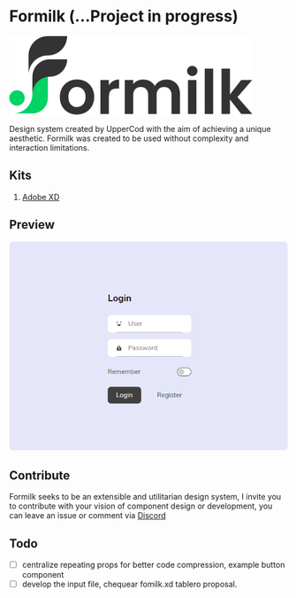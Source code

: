 # Formilk (...Project in progress)

![logo](./src/logo.svg)

Design system created by UpperCod with the aim of achieving a unique aesthetic. Formilk was created to be used without complexity and interaction limitations.

## Kits

1. [Adobe XD](./formilk-ui.xd)

## Preview

![preview](./preview.png)

## Contribute

Formilk seeks to be an extensible and utilitarian design system, I invite you to contribute with your vision of component design or development, you can leave an issue or comment via [Discord](https://discord.gg/7z3rNhmkNE)

## Todo

-   [ ] centralize repeating props for better code compression, example button component
-   [ ] develop the input file, chequear fomilk.xd tablero proposal.

